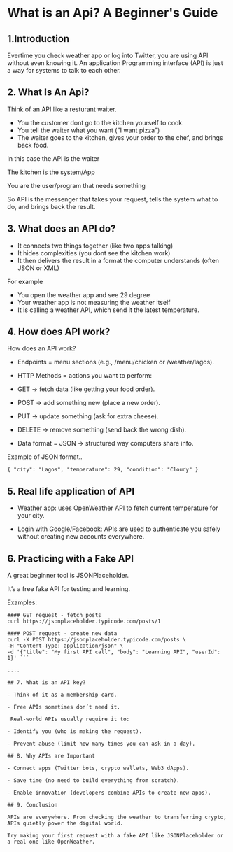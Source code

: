  # What is an Api? A Beginner's Guide

 ## 1.Introduction
 Evertime you check weather app or log into Twitter, you are using API without even knowing it.
 An application Programming interface (API) is just a way for systems to talk to each other.

 ## 2. What Is An Api?
 Think of an API like a resturant waiter.
 - You the customer dont go to the kitchen yourself to cook.
 - You tell the waiter what you want ("I want pizza")
 - The waiter goes to the kitchen, gives your order to the chef, and brings back food.

 In this case the API is the waiter

 The kitchen is the system/App

 You are the user/program that needs something

 So API is the messenger that takes your  request, tells the system what to do, and brings back the result.

 ## 3. What does an API do?
 - It connects two things together (like two apps talking)
 - It hides complexities (you dont see the kitchen work)
 - It then delivers the result in a format the computer understands (often JSON or XML)

 For example
 - You open the weather app and see 29 degree
 - Your weather app is not measuring the weather itself
 - It is calling a weather API, which send it the latest temperature.

 ## 4. How does API work?

How does an API work?

- Endpoints = menu sections (e.g., /menu/chicken or /weather/lagos).

- HTTP Methods = actions you want to perform:

- GET → fetch data (like getting your food order).

- POST → add something new (place a new order).

- PUT → update something (ask for extra cheese).

- DELETE → remove something (send back the wrong dish).

- Data format = JSON → structured way computers share info.

Example of JSON format..

`{
  "city": "Lagos",
  "temperature": 29,
  "condition": "Cloudy"
 } `

## 5. Real life application of API

- Weather app: uses OpenWeather API to fetch current temperature for your city.

- Login with Google/Facebook: APIs are used to authenticate you safely without creating new accounts everywhere.

## 6. Practicing with a Fake API

A great beginner tool is JSONPlaceholder.

It’s a free fake API for testing and learning.

Examples:
```
#### GET request - fetch posts
curl https://jsonplaceholder.typicode.com/posts/1

#### POST request - create new data
curl -X POST https://jsonplaceholder.typicode.com/posts \
-H "Content-Type: application/json" \
-d '{"title": "My first API call", "body": "Learning API", "userId": 1}' ```

....

## 7. What is an API key?

- Think of it as a membership card.

- Free APIs sometimes don’t need it.

 Real-world APIs usually require it to:

- Identify you (who is making the request).

- Prevent abuse (limit how many times you can ask in a day).

## 8. Why APIs are Important

- Connect apps (Twitter bots, crypto wallets, Web3 dApps).

- Save time (no need to build everything from scratch).

- Enable innovation (developers combine APIs to create new apps).

## 9. Conclusion

APIs are everywhere. From checking the weather to transferring crypto, APIs quietly power the digital world.

Try making your first request with a fake API like JSONPlaceholder or a real one like OpenWeather.

